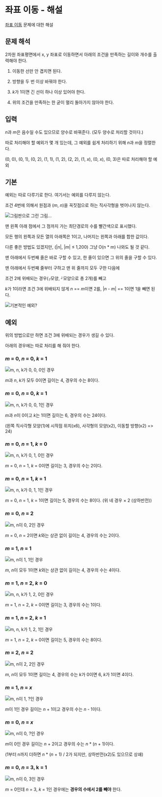 # 좌표 이동 - 해설

[좌표 이동](README.md) 문제에 대한 해설



## 문제 해석

2차원 좌표평면에서 x, y 좌표로 이동하면서 아래의 조건을 만족하는 길이와 개수를 출력해야 한다.

1. 이동한 선만 안 겹치면 된다.

2. 방향을 두 번 이상 바꿔야 한다.

3. *k*가 1이면 긴 선이 하나 이상 있어야 한다.

4. 위의 조건을 만족하는 한 굳이 멀리 돌아가지 않아야 한다.



## 입력

*n*과 *m*은 음수일 수도 있으므로 양수로 바꿔준다. (모두 양수로 처리할 것이다.)

따로 처리해야 할 예외가 몇 개 있는데, 그 예외를 쉽게 처리하기 위해 *n*과 *m*을 정렬한다.

(0, 0), (0, 1), (0, 2), (1, 1), (1, 2), (2, 2), (1, *x*), (0, *x*), (0, 3)은 따로 처리해야 할 예외



## 기본

예외는 따로 다루기로 한다. 여기서는 예외를 다루지 않는다.

조건 4번에 의해서 원점과 (*m*, *n*)을 꼭짓점으로 하는 직사각형을 벗어나지 않는다.

![그림판으로 그린 그림...](img/img.png)

맨 왼쪽 아래 점에서 그 점까지 가는 최단경로의 수를 빨간색으로 표시했다.

모든 행의 왼쪽과 모든 열의 아래쪽은 1이고, 나머지는 왼쪽과 아래를 합한 값이다.



다른 좋은 방법도 있겠지만,  (|*n*|, |*m*| ≤ 1,200) 그냥 O(n * m) 나와도 될 것 같다.

맨 아래에서 두번째 줄은 바로 구할 수 있고, 한 줄이 있으면 그 위의 줄을 구할 수 있다.

맨 아래에서 두번째 줄부터 구하고 맨 위 줄까지 모두 구한 다음에

조건 2에 위배되는 경우(`┌`모양, `┘`모양으로 총 2개)를 빼고

*k*가 1이라면 조건 3에 위배되지 않게 *n* == *m*이면 2를, |*n* - *m*| == 1이면 1을 빼면 된다.

![기본적인 예외?](img/except.png)



## 예외

위의 방법으로만 하면 조건 3에 위배되는 경우가 생길 수 있다.

아래의 경우에는 따로 처리를 해 줘야 한다.



### *m* = 0, *n* = 0, *k* = 1

![m, n, k가 0, 0, 0인 경우](img/e000.png)

*m*과 *n*, *k*가 모두 0이면 길이는 4, 경우의 수는 8이다.



### *m* = 0, *n* = 0, *k* = 1

![m, n, k가 0, 0, 1인 경우](img/e001.png)

*m*과 *n*이 0이고 *k*는 1이면 길이는 6, 경우의 수는 24이다.

(왼쪽 직사각형 모양(1)에 시작점 위치(x6), 사각형의 모양(x2), 이동할 방향(x2) => 24)



### *m* = 0, *n* = 1, *k* = 0

![m, n, k가 0, 1, 0인 경우](img/e010.png)

*m* = 0, *n* = 1, *k* = 0이면 길이는 3, 경우의 수는 2이다.



### *m* = 0, *n* = 1, *k* = 1

![m, n, k가 0, 1, 1인 경우](img/e011.png)

*m* = 0, *n* = 1, *k* = 1이면 길이는 5, 경우의 수는 8이다. (위 네 경우 × 2 (상하반전))



### *m* = 0, *n* = 2

![m, n이 0, 2인 경우](img/e02.png)

*m* = 0, *n* = 2이면 *k*와는 상관 없이 길이는 4, 경우의 수는 2이다.



### *m* = 1, *n* = 1

![m, n이 1, 1인 경우](img/e11.png)

*m*, *n*이 모두 1이면 *k*와는 상관 없이 길이는 4, 경우의 수는 4이다.



### *m* = 1, *n* = 2, *k* = 0

![m, n, k가 1, 2, 0인 경우](img/e120.png)

*m* = 1, *n* = 2, *k* = 0이면 길이는 3, 경우의 수는 1이다.



### *m* = 1, *n* = 2, *k* = 1

![m, n, k가 1, 2, 1인 경우](img/e121.png)

*m* = 1, *n* = 2, *k* = 0이면 길이는 5, 경우의 수는 8이다.



### *m* = 2, *n* = 2

![m, n이 2, 2인 경우](img/e22.png)

*m*, *n*이 모두 1이면 길이는 4, 경우의 수는 *k*가 0이면 6, *k*가 1이면 4이다.



### *m* = 1, *n* = *x*

![m, n이 1, ?인 경우](img/e1.png)

*m*이 1인 경우 길이는 *n* + 1이고 경우의 수는 *n* - 1이다.



### *m* = 0, *n* = *x*

![m, n이 0, ?인 경우](img/e0.png)

*m*이 0인 경우 길이는 *n* + 2이고 경우의 수는 *n* * (*n* + 1)이다.

(1부터 n까지 더하면 *n* * (*n* + 1) / 2가 되지만, 상하반전(x2)도 있으므로 상쇄)



### *m* = 0, *n* = 3, k = 1

![m, n이 0, 3인 경우](img/e03.png)

*m* = 0인데 *n* = 3, *k* = 1인 경우에는 **경우의 수에서 2를 빼야** 한다.